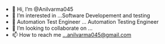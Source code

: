 - 👋 Hi, I’m @Anilvarma045
- 👀 I’m interested in ...Software Developement and testing 
- 🌱 Automation Test Engineer ...  Automation Testing Engineer  
- 💞️ I’m looking to collaborate on ...
- 📫 How to reach me ...anilvarma045@gmail.com  

<!---
Anilvarma045/Anilvarma045 is a ✨ special ✨ repository because its `README.md` (this file) appears on your GitHub profile.
You can click the Preview link to take a look at your changes.
--->
